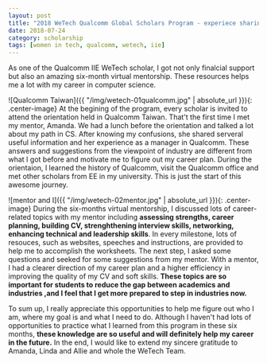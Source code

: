 ```yaml
---
layout: post
title: "2018 WeTech Qualcomm Global Scholars Program - experiece sharing"
date: 2018-07-24
category: scholarship
tags: [women in tech, qualcomm, wetech, iie]
---
```


As one of the Qualcomm IIE WeTech scholar, I got not only finalcial support but also an amazing six-month virtual mentorship.
These resources helps me a lot with my career in computer science.

![Qualcomm Taiwan]({{ "/img/wetech-01qualcomm.jpg" | absolute_url }}){: .center-image}
At the begining of the program, every scholar is invited to attend the orientation held in Qualcomm Taiwan.
That't the first time I met my mentor, Amanda.
We had a lunch before the orientation and talked a lot about my path in CS.
After knowing my confusions, she shared serveral useful information and her experience as a manager in Qualcomm.
These answers and suggestions from the viewpoint of industry are different from what I got before and motivate me to figure out my career plan.
During the orientaion, I learned the history of Qualcomm, visit the Qualcomm office and met other scholars from EE in my university.
This is just the start of this awesome journey.

![mentor and I]({{ "/img/wetech-02mentor.jpg" | absolute_url }}){: .center-image}
During the six-months virtual mentorship, I discussed lots of career-related topics with my mentor including **assessing strengths, career planning, building CV, strenghthening interview skills, networking, enhancing technical and leadership skills**.
In every milestone, lots of resouces, such as websites, speeches and instructions, are provided to help me to accomplish the worksheets.
The next step, I asked some questions and seeked for some suggestions from my mentor.
With a mentor, I had a clearer direction of my career plan and a higher efficiency in improving the quality of my CV and soft skills.
**These topics are so important for students to reduce the gap between academics and industries ,and I feel that I get more prepared to step in industries now.**

To sum up, I really appreciate this opportunities to help me figure out who I am, where my goal is and what I need to do.
Although I haven't had lots of opportunities to practice what I learned from this program in these six months, **these knowledge are so useful and will definitely help my career in the future.**
In the end, I would like to extend my sincere gratitude to Amanda, Linda and Allie and whole the WeTech Team.